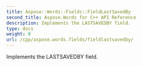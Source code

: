 ```yaml
---
title: Aspose::Words::Fields::FieldLastSavedBy
second_title: Aspose.Words for C++ API Reference
description: Implements the LASTSAVEDBY field. 
type: docs
weight: 0
url: /cpp/aspose.words.fields/fieldlastsavedby/
---
```


Implements the LASTSAVEDBY field. 

